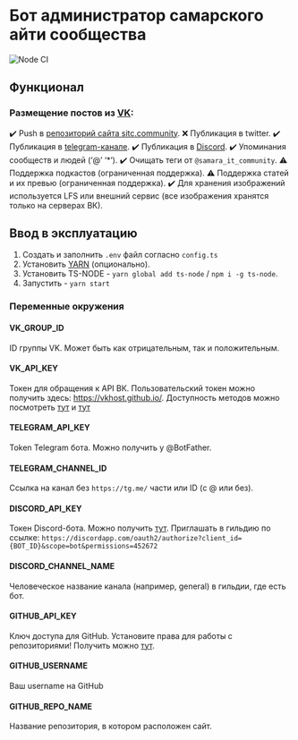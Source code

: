 # Бот администратор самарского айти сообщества
![Node CI](https://github.com/SamaraITCommunity/admin/workflows/Node%20CI/badge.svg)

## Функционал

### Размещение постов из [VK](https://vk.com/samara_it_community):

✔️ Push в [репозиторий сайта sitc.community](https://github.com/SamaraITCommunity/site).
❌ Публикация в twitter.
✔️ Публикация в [telegram-канале](t.me/Samara_IT_Community).
✔️ Публикация в [Discord](https://discord.gg/Vtnrgym).
✔️ Упоминания сообществ и людей (‘@’ ‘*’).
✔️ Очищать теги от `@samara_it_community`.
⚠️ Поддержка подкастов (ограниченная поддержка).
⚠️ Поддержка статей и их превью (ограниченная поддержка).
✔️ Для хранения изображений используется LFS или внешний сервис (все изображения хранятся только на серверах ВК).

## Ввод в эксплуатацию

1. Создать и заполнить `.env` файл согласно `config.ts`
1. Установить [YARN](https://yarnpkg.com/getting-started/install/) (опционально).
1. Установить TS-NODE - `yarn global add ts-node` / `npm i -g ts-node`.
1. Запустить - `yarn start`

### Переменные окружения

#### VK_GROUP_ID

ID группы VK. Может быть как отрицательным, так и положительным.

#### VK_API_KEY

Токен для обращения к API ВК. Пользовательский токен можно получить здесь: https://vkhost.github.io/. Доступность методов можно посмотреть [тут](https://vk.com/dev/methods) и [тут](https://vk.com/dev/permissions)

#### TELEGRAM_API_KEY

Token Telegram бота. Можно получить у @BotFather.

#### TELEGRAM_CHANNEL_ID

Ссылка на канал без `https://tg.me/` части или ID (с @ или без).

#### DISCORD_API_KEY

Токен Discord-бота. Можно получить [тут](https://discordapp.com/developers/applications/).
Приглашать в гильдию по ссылке: `https://discordapp.com/oauth2/authorize?client_id={BOT_ID}&scope=bot&permissions=452672`

#### DISCORD_CHANNEL_NAME

Человеческое название канала (например, general) в гильдии, где есть бот.

#### GITHUB_API_KEY

Ключ доступа для GitHub. Установите права для работы с репозиториями! Получить можно [тут](https://github.com/settings/tokens).

#### GITHUB_USERNAME

Ваш username на GitHub

#### GITHUB_REPO_NAME

Название репозитория, в котором расположен сайт. 

